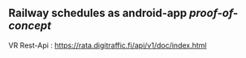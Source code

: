 ## Railway schedules as android-app *proof-of-concept*

VR Rest-Api : https://rata.digitraffic.fi/api/v1/doc/index.html
